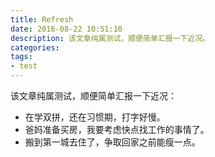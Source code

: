 ```yaml
---
title: Refresh
date: 2016-08-22 10:51:10
description: 该文章纯属测试，顺便简单汇报一下近况。
categories:
tags:
- test
---
```


该文章纯属测试，顺便简单汇报一下近况：
- 在学双拼，还在习惯期，打字好慢。
- 爸妈准备买房，我要考虑快点找工作的事情了。
- 搬到第一城去住了，争取回家之前能瘦一点。
